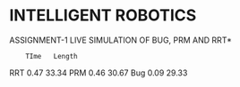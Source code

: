 # INTELLIGENT ROBOTICS
ASSIGNMENT-1
LIVE SIMULATION OF BUG, PRM AND RRT*

        TIme   Length
RRT     0.47    33.34
PRM     0.46    30.67
Bug     0.09    29.33
